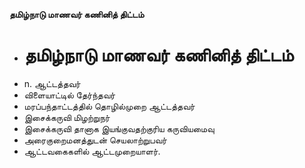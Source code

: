 **தமிழ்நாடு மாணவர் கணினித் திட்டம்**
- # தமிழ்நாடு மாணவர் கணினித் திட்டம்
- n. ஆட்டத்தவர்
- விளையாட்டில் தேர்ந்தவர்
- மரப்பந்தாட்டத்தில் தொழில்முறை ஆட்டத்தவர்
- இசைக்கருவி மிழற்றுநர்
- இசைக்கருவி தானாக இயங்குவதற்குரிய கருவியமைவு
- அரைகுறைமனத்துடன் செயலாற்றுபவர்
- ஆட்டவகைகளில் ஆட்டமுறையாளர்.

